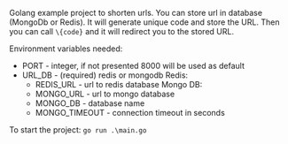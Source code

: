 Golang example project to shorten urls.
You can store url in database (MongoDb or Redis). It will generate unique code and store the URL.
Then you can call ```\{code}``` and it will redirect you to the stored URL.

Environment variables needed:

- PORT - integer, if not presented 8000 will be used as default
- URL_DB - (required) redis or mongodb
Redis:
    - REDIS_URL - url to redis database
Mongo DB:
    - MONGO_URL - url to mongo database
    - MONGO_DB - database name
    - MONGO_TIMEOUT - connection timeout in seconds

To start the project:
```go run .\main.go```